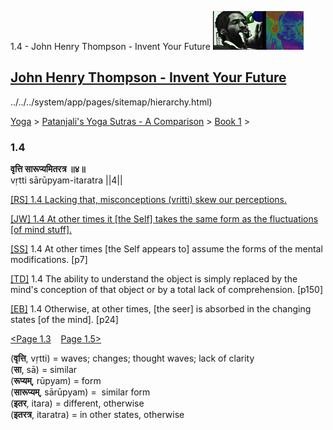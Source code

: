 1.4 - John Henry Thompson - Invent Your Future [![John Henry Thompson - Invent Your Future](../../../_/rsrc/1329567069254/config/customLogo.gif-revision=6.png)](../../../index.html)

[John Henry Thompson - Invent Your Future](../../../index.html)
---------------------------------------------------------------

../../../system/app/pages/sitemap/hierarchy.html)
    

[Yoga](../../../yoga.html)‎ > ‎[Patanjali's Yoga Sutras - A Comparison](../../patanjani.html)‎ > ‎[Book 1](../book-1.html)‎ > ‎

### 1.4

**वृत्ति सारूप्यमितरत्र ॥४॥**  
vṛtti sārūpyam-itaratra ||4||  
  
  
[\[RS\] 1.4 Lacking that, misconceptions (vritti) skew our perceptions.](http://www.ashtangayoga.info/philosophy/yoga-sutra-patanjali/chapter-1/item/vritti-sarupyam-itaratra-4/)  
  
[\[JW\] 1.4 At other times it \[the Self\] takes the same form as the fluctuations \[of mind stuff\].](http://books.google.com/books?id=YzFImjtOxUwC&pg=PA14&ci=162%2C632%2C721%2C55&source=bookclip)  
  
[\[SS\]](http://www.amazon.com/Yoga-Sutras-Patanjali-Commentary-Satchidananda/dp/0932040381) 1.4 At other times \[the Self appears to\] assume the forms of the mental modifications. \[p7\]  
  
[\[TD\]](http://www.amazon.com/Heart-Yoga-Developing-Personal-Practice/dp/089281764X/ref=sr_1_5?ie=UTF8&qid=1326228195&sr=8-5) 1.4 The ability to understand the object is simply replaced by the mind's conception of that object or by a total lack of comprehension. \[p150\]  
  
[\[EB\]](http://www.amazon.com/Yoga-Sutras-Patanjali-Translation-Commentary/dp/0865477361/ref=sr_1_1?ie=UTF8&s=books&qid=1250508322&sr=1-1) 1.4 Otherwise, at other times, \[the seer\] is absorbed in the changing states \[of the mind\]. \[p24\]  
  
  
[<Page 1.3](13.html)    [Page 1.5>](15.html)  
  
  

  

(**वृत्ति**, vṛtti) = waves; changes; thought waves; lack of clarity  
(**सा**, sā) = similar  
(**रूप्यम्**, rūpyam) = form  
(**सारूप्यम्**, sārūpyam) =  similar form  
(**इतर**, itara) = different, otherwise  
(**इतरत्र**, itaratra) = in other states, otherwise

